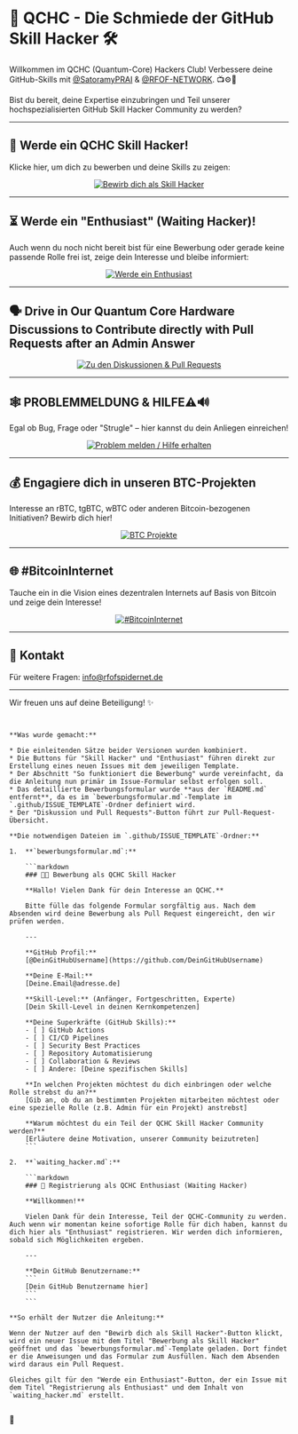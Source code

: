 # 🚀 QCHC - Die Schmiede der GitHub Skill Hacker 🛠️

Willkommen im QCHC (Quantum-Core) Hackers Club! Verbessere deine GitHub-Skills mit [@SatoramyPRAI](https://github.com/SatoramyPRAI) & [@RFOF-NETWORK](https://github.com/RFOF-NETWORK-Ready-for-our-future). 📺⚙️👾

Bist du bereit, deine Expertise einzubringen und Teil unserer hochspezialisierten GitHub Skill Hacker Community zu werden?

---

## 🚪 Werde ein QCHC Skill Hacker!

Klicke hier, um dich zu bewerben und deine Skills zu zeigen:

<p align="center">
  <a href="https://github.com/RFOF-NETWORK/QCHC/issues/new?template=bewerbungsformular-Skill-Hacker.md&title=Bewerbung%20als%20Skill%20Hacker">
    <img src="https://img.shields.io/badge/🚀%20Bewirb%20dich%20als%20Skill%20Hacker-jetzt%20einreichen!-blueviolet?style=for-the-badge&logo=github" alt="Bewirb dich als Skill Hacker">
  </a>
</p>

---

## ⏳ Werde ein "Enthusiast" (Waiting Hacker)!

Auch wenn du noch nicht bereit bist für eine Bewerbung oder gerade keine passende Rolle frei ist, zeige dein Interesse und bleibe informiert:

<p align="center">
  <a href="https://github.com/RFOF-NETWORK/QCHC/issues/new?template=bewerbungsformular-Waiting-Hacker.md&title=Registrierung%20als%20Enthusiast">
    <img src="https://img.shields.io/badge/🔭%20Werde%20ein%20Enthusiast-registrieren-lightgrey?style=for-the-badge&logo=eye" alt="Werde ein Enthusiast">
  </a>
</p>

---

## 🗣️ Drive in Our Quantum Core Hardware Discussions to Contribute directly with Pull Requests after an Admin Answer

<p align="center">
  <a href="https://github.com/RFOF-NETWORK/QCHC/discussions">
    <img src="https://img.shields.io/badge/💬%20Zu%20den%20Diskussionen%20&%20Pull%20Requests-jetzt%20mitmachen!-success?style=for-the-badge&logo=discourse" alt="Zu den Diskussionen & Pull Requests">
  </a>
</p>

---

## 🕸️ PROBLEMMELDUNG & HILFE⚠️🔊

Egal ob Bug, Frage oder "Strugle" – hier kannst du dein Anliegen einreichen!

<p align="center">
  <a href="https://github.com/RFOF-NETWORK/QCHC/issues/new?template=problem_meldung.md&title=Problem/Strugle:%20[Kurze%20Beschreibung%20des%20Anliegens]">
    <img src="https://img.shields.io/badge/⚠️%20Problem%20melden%20/%20Hilfe%20erhalten-jetzt%20klicken!-red?style=for-the-badge&logo=bugsnag" alt="Problem melden / Hilfe erhalten">
  </a>
</p>

---

## 💰 Engagiere dich in unseren BTC-Projekten

Interesse an rBTC, tgBTC, wBTC oder anderen Bitcoin-bezogenen Initiativen? Bewirb dich hier!

<p align="center">
  <a href="https://github.com/RFOF-NETWORK/QCHC/issues/new?template=bewerbung-btc.md&title=BTC-Projekt%20Bewerbung:%20[Dein%20Name/Organisation]">
    <img src="https://img.shields.io/badge/💰%20F%C3%BCr%20BTC--Projekte%20bewerben-jetzt%20einreichen!-yellowgreen?style=for-the-badge&logo=bitcoin" alt="BTC Projekte">
  </a>
</p>

---

## 🌐 #BitcoinInternet

Tauche ein in die Vision eines dezentralen Internets auf Basis von Bitcoin und zeige dein Interesse!

<p align="center">
  <a href="https://github.com/RFOF-NETWORK/QCHC/issues/new?template=interessenbekundung-bitcoininternet.md&title=Interessenbekundung%20%23BitcoinInternet">
    <img src="https://img.shields.io/badge/🌐%20#BitcoinInternet-Interesse%20zeigen!-blue?style=for-the-badge&logo=internet-explorer" alt="#BitcoinInternet">
  </a>
</p>

---

## 📧 Kontakt

Für weitere Fragen: [info@rfofspidernet.de](mailto:info@rfofspidernet.de)

---

Wir freuen uns auf deine Beteiligung! ✨
````


**Was wurde gemacht:**

* Die einleitenden Sätze beider Versionen wurden kombiniert.
* Die Buttons für "Skill Hacker" und "Enthusiast" führen direkt zur Erstellung eines neuen Issues mit dem jeweiligen Template.
* Der Abschnitt "So funktioniert die Bewerbung" wurde vereinfacht, da die Anleitung nun primär im Issue-Formular selbst erfolgen soll.
* Das detaillierte Bewerbungsformular wurde **aus der `README.md` entfernt**, da es im `bewerbungsformular.md`-Template im `.github/ISSUE_TEMPLATE`-Ordner definiert wird.
* Der "Diskussion und Pull Requests"-Button führt zur Pull-Request-Übersicht.

**Die notwendigen Dateien im `.github/ISSUE_TEMPLATE`-Ordner:**

1.  **`bewerbungsformular.md`:**

    ```markdown
    ### 🧑‍💻 Bewerbung als QCHC Skill Hacker

    **Hallo! Vielen Dank für dein Interesse an QCHC.**

    Bitte fülle das folgende Formular sorgfältig aus. Nach dem Absenden wird deine Bewerbung als Pull Request eingereicht, den wir prüfen werden.

    ---

    **GitHub Profil:**
    [@DeinGitHubUsername](https://github.com/DeinGitHubUsername)

    **Deine E-Mail:**
    [Deine.Email@adresse.de]

    **Skill-Level:** (Anfänger, Fortgeschritten, Experte)
    [Dein Skill-Level in deinen Kernkompetenzen]

    **Deine Superkräfte (GitHub Skills):**
    - [ ] GitHub Actions
    - [ ] CI/CD Pipelines
    - [ ] Security Best Practices
    - [ ] Repository Automatisierung
    - [ ] Collaboration & Reviews
    - [ ] Andere: [Deine spezifischen Skills]

    **In welchen Projekten möchtest du dich einbringen oder welche Rolle strebst du an?**
    [Gib an, ob du an bestimmten Projekten mitarbeiten möchtest oder eine spezielle Rolle (z.B. Admin für ein Projekt) anstrebst]

    **Warum möchtest du ein Teil der QCHC Skill Hacker Community werden?**
    [Erläutere deine Motivation, unserer Community beizutreten]
    ```

2.  **`waiting_hacker.md`:**

    ```markdown
    ### 🔭 Registrierung als QCHC Enthusiast (Waiting Hacker)

    **Willkommen!**

    Vielen Dank für dein Interesse, Teil der QCHC-Community zu werden. Auch wenn wir momentan keine sofortige Rolle für dich haben, kannst du dich hier als "Enthusiast" registrieren. Wir werden dich informieren, sobald sich Möglichkeiten ergeben.

    ---

    **Dein GitHub Benutzername:**
    ```
    [Dein GitHub Benutzername hier]
    ```
    ```

**So erhält der Nutzer die Anleitung:**

Wenn der Nutzer auf den "Bewirb dich als Skill Hacker"-Button klickt, wird ein neuer Issue mit dem Titel "Bewerbung als Skill Hacker" geöffnet und das `bewerbungsformular.md`-Template geladen. Dort findet er die Anweisungen und das Formular zum Ausfüllen. Nach dem Absenden wird daraus ein Pull Request.

Gleiches gilt für den "Werde ein Enthusiast"-Button, der ein Issue mit dem Titel "Registrierung als Enthusiast" und dem Inhalt von `waiting_hacker.md` erstellt.


````
🔑
